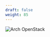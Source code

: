 ```yaml
---
draft: false
weight: 85
---
```


![Arch OpenStack](https://docs.openstack.org/install-guide/_images/openstack_kilo_conceptual_arch.png)
